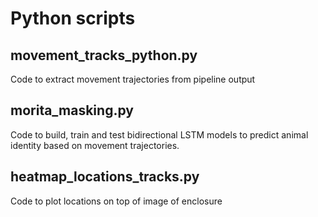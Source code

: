 # Python scripts

## movement_tracks_python.py
Code to extract movement trajectories from pipeline output

## morita_masking.py
Code to build, train and test bidirectional LSTM models to predict animal identity based on movement trajectories.

## heatmap_locations_tracks.py
Code to plot locations on top of image of enclosure
